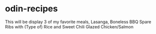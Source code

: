 # odin-recipes 
This will be display 3 of my favorite meals, Lasanga, Boneless BBQ Spare Ribs with (Type of) Rice and Sweet Chili Glazed Chicken/Salmon
